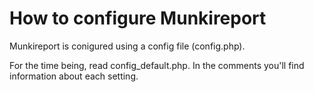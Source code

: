 How to configure Munkireport
=====

Munkireport is conigured using a config file (config.php).

For the time being, read config_default.php. In the comments you'll find information about each setting.
